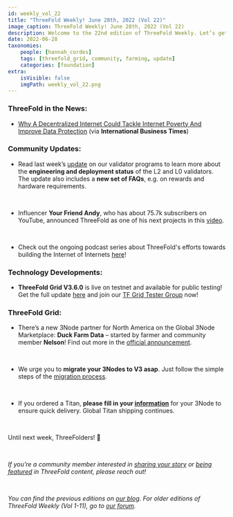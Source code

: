 ```yaml
---
id: weekly_vol_22
title: "ThreeFold Weekly! June 28th, 2022 (Vol 22)"
image_caption: ThreeFold Weekly! June 28th, 2022 (Vol 22)
description: Welcome to the 22nd edition of ThreeFold Weekly. Let’s get you up to speed on the latest happenings around ThreeFold.
date: 2022-06-28
taxonomies:
    people: [hannah_cordes]
    tags: [threefold_grid, community, farming, update]
    categories: [foundation]
extra:
    isVisible: false
    imgPath: weekly_vol_22.png
---
```


### ThreeFold in the News:

* [Why A Decentralized Internet Could Tackle Internet Poverty And Improve Data Protection](https://www.ibtimes.com/why-decentralized-internet-could-tackle-internet-poverty-improve-data-protection-3488398) (via **International Business Times**)

### Community Updates:

* Read last week’s [update](https://forum.threefold.io/t/validator-update/3049) on our validator programs to learn more about the **engineering and deployment status** of the L2 and L0 validators. The update also includes a **new set of FAQs**, e.g. on rewards and hardware requirements.

<br/>

* Influencer **Your Friend Andy**, who has about 75.7k subscribers on YouTube, announced ThreeFold as one of his next projects in this [video](https://forum.threefold.io/t/medium-known-youtuber-names-threefold-as-one-of-his-next-nodes-project/3023/6).

<br/>

* Check out the ongoing podcast series about ThreeFold's efforts towards building the Internet of Internets [here](https://anchor.fm/threefoldpodcast)!

### Technology Developments:

* **ThreeFold Grid V3.6.0** is live on testnet and available for public testing! Get the full update [here](https://forum.threefold.io/t/tfgrid-v3-6-0-is-now-live/3084?u=hannahcordes) and join our [TF Grid Tester Group](https://t.me/threefoldtesting) now!

### ThreeFold Grid: 

* There’s a new 3Node partner for North America on the Global 3Node Marketplace: **Duck Farm Data** – started by farmer and community member **Nelson**! Find out more in the [official announcement](https://forum.threefold.io/t/global-3node-marketplace-newsletter-1-21-06-2022/3060).

<br/>

* We urge you to **migrate your 3Nodes to V3 asap**. Just follow the simple steps of the [migration process](https://forum.threefold.io/t/farming-migration-grid-v2-v3/2143?u=hannahcordes).

<br/>

* If you ordered a Titan, **please fill in your [information](https://forum.threefold.io/t/creating-your-v3-farm-required-for-open-unshipped-orders/2144)** for your 3Node to ensure quick delivery. Global Titan shipping continues.

<br/>

Until next week, ThreeFolders! 🙌 

<br/>

*If you’re a community member interested in [sharing your story](https://forum.threefold.io/t/looking-for-farmer-stories-to-share-with-the-world/2398?u=hannahcordes) or [being featured](https://forum.threefold.io/t/looking-for-people-to-feature-in-threefold-content-its-super-simple/2636/3) in ThreeFold content, please reach out!*

<br/>

*You can find the previous editions on [our blog](https://threefold.io/blog). For older editions of ThreeFold Weekly (Vol 1-11), go to [our forum](https://forum.threefold.io/c/ecosystem-developments/41).*
